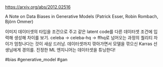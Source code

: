 https://arxiv.org/abs/2012.02516

A Note on Data Biases in Generative Models (Patrick Esser, Robin Rombach, Björn Ommer)

이미지 데이터셋의 타입을 조건으로 주고 같은 latent code를 다른 데이터셋 조건에 입력해 생성해 차이를 보기. celeba -> celeba-hq -> ffhq로 넘어오는 과정의 퀄리티 차이가 엄청나다는 것이 새삼 드러남. 데이터셋까지 깎아가면서 모델을 깎으신 Karras 선생님에게 경의를. 진정한 ML 엔지니어는 데이터셋을 튜닝한다!

#bias #generative_model #gan